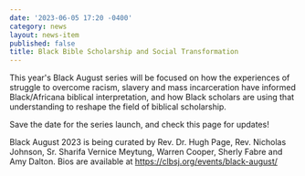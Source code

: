 ```yaml
---
date: '2023-06-05 17:20 -0400'
category: news
layout: news-item
published: false
title: Black Bible Scholarship and Social Transformation
---
```

This year's Black August series will be focused on how the experiences of struggle to overcome racism, slavery and mass incarceration have informed Black/Africana biblical interpretation, and how Black scholars are using that understanding to reshape the field of biblical scholarship. 

Save the date for the series launch, and check this page for updates!

Black August 2023 is being curated by Rev. Dr. Hugh Page, Rev. Nicholas Johnson, Sr. Sharifa Vernice Meytung, Warren Cooper, Sherly Fabre and Amy Dalton. Bios are available at https://clbsj.org/events/black-august/